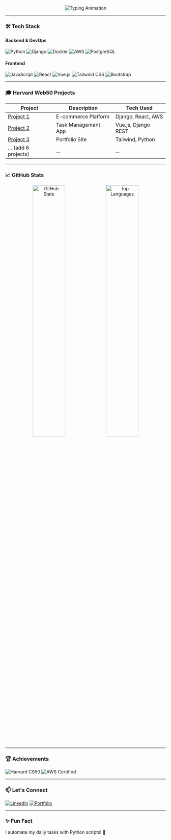 <div align="center">
  <img src="https://readme-typing-svg.herokuapp.com?font=Fira+Code&size=26&duration=3000&color=4A8BDF&center=true&vCenter=true&width=600&lines=Hi+there,+I'm+Soz!;Full-Stack+Web+Developer;Python/Django+|+AWS+|+React/Vue" alt="Typing Animation" />
</div>

---

### 🛠️ **Tech Stack**
#### **Backend & DevOps**
![Python](https://img.shields.io/badge/-Python-3776AB?logo=python&logoColor=white)
![Django](https://img.shields.io/badge/-Django-092E20?logo=django&logoColor=white)
![Docker](https://img.shields.io/badge/-Docker-2496ED?logo=docker&logoColor=white)
![AWS](https://img.shields.io/badge/-AWS-232F3E?logo=amazon-aws&logoColor=white)
![PostgreSQL](https://img.shields.io/badge/-PostgreSQL-4169E1?logo=postgresql&logoColor=white)

#### **Frontend**
![JavaScript](https://img.shields.io/badge/-JavaScript-F7DF1E?logo=javascript&logoColor=black)
![React](https://img.shields.io/badge/-React-61DAFB?logo=react&logoColor=black)
![Vue.js](https://img.shields.io/badge/-Vue.js-4FC08D?logo=vue.js&logoColor=white)
![Tailwind CSS](https://img.shields.io/badge/-Tailwind_CSS-06B6D4?logo=tailwind-css&logoColor=white)
![Bootstrap](https://img.shields.io/badge/-Bootstrap-7952B3?logo=bootstrap&logoColor=white)

---

### 🎓 **Harvard Web50 Projects**
| Project | Description | Tech Used |
|---------|-------------|-----------|
| [Project 1](link) | E-commerce Platform | Django, React, AWS |
| [Project 2](link) | Task Management App | Vue.js, Django REST |
| [Project 3](link) | Portfolio Site | Tailwind, Python |
| ... (add 6 projects) | ... | ... |

---

### 📈 **GitHub Stats**
<div align="center">
  <img src="https://github-readme-stats.vercel.app/api?username=sozjamil&show_icons=true&theme=radical" alt="GitHub Stats" width="45%" />
  <img src="https://github-readme-stats.vercel.app/api/top-langs/?username=sozjamil&layout=compact&theme=radical" alt="Top Languages" width="45%" />
</div>

---

### 🏆 **Achievements**
![Harvard CS50](https://img.shields.io/badge/Harvard-CS50-blue?logo=harvard&logoColor=white)
![AWS Certified](https://img.shields.io/badge/AWS-Certified-FF9900?logo=amazon-aws)

---

### 📫 **Let's Connect**
[![LinkedIn](https://img.shields.io/badge/-LinkedIn-0A66C2?logo=linkedin)]([https://linkedin.com/in/yourprofile](https://www.linkedin.com/in/soz-j-anwer/))
[![Portfolio](https://img.shields.io/badge/Portfolio-4A8BDF?logo=google-chrome)](https://yourportfolio.com)

---

### ✨ **Fun Fact**
I automate my daily tasks with Python scripts! 🐍

